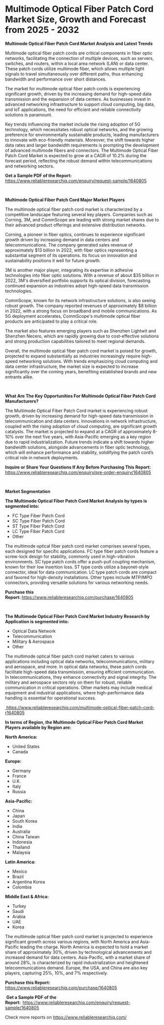 <p><h1>Multimode Optical Fiber Patch Cord Market Size, Growth and Forecast from 2025 - 2032</h1></p><p><strong>Multimode Optical Fiber Patch Cord Market Analysis and Latest Trends</strong></p>
<p><p>Multimode optical fiber patch cords are critical components in fiber optic networks, facilitating the connection of multiple devices, such as servers, switches, and routers, within a local area network (LAN) or data center. These patch cords utilize multimode fiber, which allows multiple light signals to travel simultaneously over different paths, thus enhancing bandwidth and performance over short distances.</p><p>The market for multimode optical fiber patch cords is experiencing significant growth, driven by the increasing demand for high-speed data transmission and the expansion of data centers. As businesses invest in advanced networking infrastructure to support cloud computing, big data, and IoT applications, the need for efficient and reliable connectivity solutions is paramount. </p><p>Key trends influencing the market include the rising adoption of 5G technology, which necessitates robust optical networks, and the growing preference for environmentally sustainable products, leading manufacturers to innovate with eco-friendly materials. Moreover, the shift towards higher data rates and larger bandwidth requirements is prompting the development of advanced multimode fibers and connectors. The Multimode Optical Fiber Patch Cord Market is expected to grow at a CAGR of 10.2% during the forecast period, reflecting the robust demand within telecommunications and networking sectors.</p></p>
<p><strong>Get a Sample PDF of the Report:&nbsp;</strong> <a href="https://www.reliableresearchiq.com/enquiry/request-sample/1640805?utm_campaign=3136&utm_medium=2&utm_source=Github&utm_content=ia&utm_term=23032025&utm_id=multimode-optical-fiber-patch-cord">https://www.reliableresearchiq.com/enquiry/request-sample/1640805</a></p>
<p>&nbsp;</p>
<p><strong>Multimode Optical Fiber Patch Cord Major Market Players</strong></p>
<p><p>The multimode optical fiber patch cord market is characterized by a competitive landscape featuring several key players. Companies such as Corning, 3M, and CommScope are leading with strong market shares due to their advanced product offerings and extensive distribution networks.</p><p>Corning, a pioneer in fiber optics, continues to experience significant growth driven by increasing demand in data centers and telecommunications. The company generated sales revenue of approximately $13 billion in 2022, with fiber optics representing a substantial segment of its operations. Its focus on innovation and sustainability positions it well for future growth.</p><p>3M is another major player, integrating its expertise in adhesive technologies into fiber optic solutions. With a revenue of about $35 billion in 2022, 3M's diversified portfolio supports its optical division, forecasting continued expansion as industries adopt high-speed data transmission technologies.</p><p>CommScope, known for its network infrastructure solutions, is also seeing robust growth. The company reported revenues of approximately $8 billion in 2022, with a strong focus on broadband and mobile communications. As 5G deployment accelerates, CommScope's multimode optical fiber products are anticipated to play a critical role.</p><p>The market also features emerging players such as Shenzhen Lightwit and Shenzhen Necero, which are rapidly growing due to cost-effective solutions and strong production capabilities tailored to meet regional demands. </p><p>Overall, the multimode optical fiber patch cord market is poised for growth, projected to expand substantially as industries increasingly require high-speed networking solutions. With trends emphasizing cloud computing and data center infrastructure, the market size is expected to increase significantly over the coming years, benefiting established brands and new entrants alike.</p></p>
<p>&nbsp;</p>
<p><strong>What Are The Key Opportunities For Multimode Optical Fiber Patch Cord Manufacturers?</strong></p>
<p><p>The Multimode Optical Fiber Patch Cord market is experiencing robust growth, driven by increasing demand for high-speed data transmission in telecommunication and data centers. Innovations in network infrastructure, coupled with the rising adoption of cloud computing, are significant growth catalysts. The market is projected to expand at a CAGR of approximately 8-10% over the next five years, with Asia-Pacific emerging as a key region due to rapid industrialization. Future trends indicate a shift towards higher bandwidth solutions, alongside advancements in fiber optic technology, which will enhance performance and stability, solidifying the patch cord’s critical role in network deployments.</p></p>
<p><strong>Inquire or Share Your Questions If Any Before Purchasing This Report:</strong> <a href="https://www.reliableresearchiq.com/enquiry/pre-order-enquiry/1640805?utm_campaign=3136&utm_medium=2&utm_source=Github&utm_content=ia&utm_term=23032025&utm_id=multimode-optical-fiber-patch-cord">https://www.reliableresearchiq.com/enquiry/pre-order-enquiry/1640805</a></p>
<p>&nbsp;</p>
<p><strong>Market Segmentation</strong></p>
<p><strong>The Multimode Optical Fiber Patch Cord Market Analysis by types is segmented into:</strong></p>
<p><ul><li>FC Type Fiber Patch Cord</li><li>SC Type Fiber Patch Cord</li><li>ST Type Fiber Patch Cord</li><li>LC Type Fiber Patch Cord</li><li>Other</li></ul></p>
<p><p>The multimode optical fiber patch cord market comprises several types, each designed for specific applications. FC type fiber patch cords feature a screw-lock design for stability, commonly used in high-vibration environments. SC type patch cords offer a push-pull coupling mechanism, known for their low insertion loss. ST type cords utilize a bayonet-style connector, ideal for data communication. LC type patch cords are compact and favored for high-density installations. Other types include MTP/MPO connectors, providing versatile solutions for various networking needs.</p></p>
<p><strong>Purchase this Report:&nbsp;</strong><a href="https://www.reliableresearchiq.com/purchase/1640805?utm_campaign=3136&utm_medium=2&utm_source=Github&utm_content=ia&utm_term=23032025&utm_id=multimode-optical-fiber-patch-cord">https://www.reliableresearchiq.com/purchase/1640805</a></p>
<p>&nbsp;</p>
<p><strong>The Multimode Optical Fiber Patch Cord Market Industry Research by Application is segmented into:</strong></p>
<p><ul><li>Optical Data Network</li><li>Telecommunication</li><li>Military & Aerospace</li><li>Other</li></ul></p>
<p><p>The multimode optical fiber patch cord market caters to various applications including optical data networks, telecommunications, military and aerospace, and more. In optical data networks, these patch cords facilitate high-speed data transmission, ensuring efficient communication. In telecommunications, they enhance connectivity and signal integrity. The military and aerospace sectors rely on them for robust, reliable communication in critical operations. Other markets may include medical equipment and industrial applications, where high-performance data handling is essential for operational success.</p></p>
<p><a href="https://www.reliableresearchiq.com/multimode-optical-fiber-patch-cord-r1640805?utm_campaign=3136&utm_medium=2&utm_source=Github&utm_content=ia&utm_term=23032025&utm_id=multimode-optical-fiber-patch-cord">&nbsp;https://www.reliableresearchiq.com/multimode-optical-fiber-patch-cord-r1640805</a></p>
<p><strong>In terms of Region, the Multimode Optical Fiber Patch Cord Market Players available by Region are:</strong></p>
<p>
    <p> <strong> North America: </strong>
        <ul>
            <li>United States</li>
            <li>Canada</li>
        </ul>
        </p> 
    <p> <strong> Europe: </strong>
        <ul>
            <li>Germany</li>
            <li>France</li>
            <li>U.K.</li>
            <li>Italy</li>
            <li>Russia</li>
        </ul>
        </p> 
    <p> <strong> Asia-Pacific: </strong>
        <ul>
            <li>China</li>
            <li>Japan</li>
            <li>South Korea</li>
            <li>India</li>
            <li>Australia</li>
            <li>China Taiwan</li>
            <li>Indonesia</li>
            <li>Thailand</li>
            <li>Malaysia</li>
        </ul>
        </p> 
    <p> <strong> Latin America: </strong>
        <ul>
            <li>Mexico</li>
            <li>Brazil</li>
            <li>Argentina Korea</li>
            <li>Colombia</li>
        </ul>
        </p> 
    <p> <strong> Middle East & Africa: </strong>
        <ul>
            <li>Turkey</li>
            <li>Saudi</li>
            <li>Arabia</li>
            <li>UAE</li>
            <li>Korea</li>
        </ul>
    </p>
    </p>
<p><p>The multimode optical fiber patch cord market is projected to experience significant growth across various regions, with North America and Asia-Pacific leading the charge. North America is expected to hold a market share of approximately 30%, driven by technological advancements and increased demand for data centers. Asia-Pacific, with a market share of around 28%, is characterized by rapid industrialization and heightened telecommunications demand. Europe, the USA, and China are also key players, capturing 25%, 10%, and 7% respectively.</p></p>
<p><strong>Purchase this Report: </strong><a href="https://www.reliableresearchiq.com/purchase/1640805?utm_campaign=3136&utm_medium=2&utm_source=Github&utm_content=ia&utm_term=23032025&utm_id=multimode-optical-fiber-patch-cord">https://www.reliableresearchiq.com/purchase/1640805</a></p>
<p>&nbsp;<strong>Get a Sample PDF of the Report:&nbsp;&nbsp;</strong><a href="https://www.reliableresearchiq.com/enquiry/request-sample/1640805?utm_campaign=3136&utm_medium=2&utm_source=Github&utm_content=ia&utm_term=23032025&utm_id=multimode-optical-fiber-patch-cord">https://www.reliableresearchiq.com/enquiry/request-sample/1640805</a></p>
<p><strong></strong></p>
<p>Check more reports on <a href="https://www.reliableresearchiq.com/?utm_campaign=3136&utm_medium=2&utm_source=Github&utm_content=ia&utm_term=23032025&utm_id=multimode-optical-fiber-patch-cord">https://www.reliableresearchiq.com/</a></p>